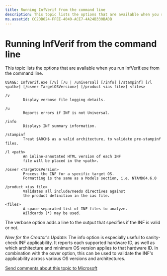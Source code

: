 ```yaml
---
title: Running InfVerif from the command line
description: This topic lists the options that are available when you run InfVerif.exe from the command line.
ms.assetid: CC2DB624-FFEE-4049-ACE7-4A24B330BADB
---
```


# Running InfVerif from the command line


This topic lists the options that are available when you run InfVerif.exe from the command line.

``` syntax
USAGE: InfVerif.exe [/v] [/u | /universal] [/info] [/stampinf] [/l <path>] [/osver TargetOSVersion>] [/product <ias file>] <files>

/v
        Display verbose file logging details.

/u
        Reports errors if INF is not Universal.

/info
        Displays INF summary information.

/stampinf
        Treat $ARCH$ as a valid architecture, to validate pre-stampinf files.

/l <path>
        An inline-annotated HTML version of each INF
        file will be placed in the <path>.

/osver <TargetOsVersion>
        Process the INF for a specific target OS.
        Formatting is the same as a Models section, i.e. NTAMD64.6.0

/product <ias file>
        Validates all include/needs directives against
        the product definition in the ias file.

<files>
        A space-separated list of INF files to analyze.
        Wildcards (*) may be used.
```

The verbose option adds a line to the output that specifies if the INF is valid or not.

*New for the Creator's Update:*  The info option is especially useful to sanity-check INF applicability.  It reports each supported hardware ID, as well as which architecture and minimum OS version applies to that hardware ID.  In combination with the osver option, this can be used to validate the INF's applicability across various OS versions and architectures.

[Send comments about this topic to Microsoft](mailto:wsddocfb@microsoft.com?subject=Documentation%20feedback%20[devtest\devtest]:%20Running%20InfVerif%20from%20the%20command%20line%20%20RELEASE:%20%2811/17/2016%29&body=%0A%0APRIVACY%20STATEMENT%0A%0AWe%20use%20your%20feedback%20to%20improve%20the%20documentation.%20We%20don't%20use%20your%20email%20address%20for%20any%20other%20purpose,%20and%20we'll%20remove%20your%20email%20address%20from%20our%20system%20after%20the%20issue%20that%20you're%20reporting%20is%20fixed.%20While%20we're%20working%20to%20fix%20this%20issue,%20we%20might%20send%20you%20an%20email%20message%20to%20ask%20for%20more%20info.%20Later,%20we%20might%20also%20send%20you%20an%20email%20message%20to%20let%20you%20know%20that%20we've%20addressed%20your%20feedback.%0A%0AFor%20more%20info%20about%20Microsoft's%20privacy%20policy,%20see%20http://privacy.microsoft.com/default.aspx. "Send comments about this topic to Microsoft")





